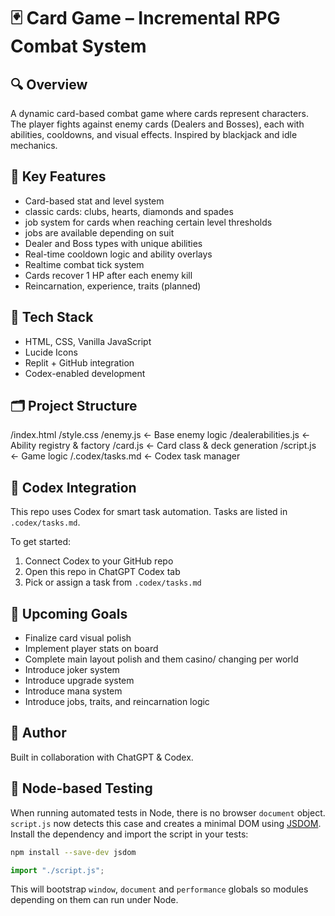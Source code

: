 # 🃏 Card Game – Incremental RPG Combat System

## 🔍 Overview
A dynamic card-based combat game where cards represent characters. The player fights against enemy cards (Dealers and Bosses), each with abilities, cooldowns, and visual effects. Inspired by blackjack and idle mechanics.

## 🧩 Key Features
- Card-based stat and level system
- classic cards: clubs, hearts, diamonds and spades
- job system for cards when reaching certain level thresholds
- jobs are available depending on suit
- Dealer and Boss types with unique abilities
- Real-time cooldown logic and ability overlays
- Realtime combat tick system
- Cards recover 1 HP after each enemy kill
- Reincarnation, experience, traits (planned)

## 🧠 Tech Stack
- HTML, CSS, Vanilla JavaScript
- Lucide Icons
- Replit + GitHub integration
- Codex-enabled development

## 🗂️ Project Structure
/index.html
/style.css
/enemy.js ← Base enemy logic
/dealerabilities.js ← Ability registry & factory
/card.js ← Card class & deck generation
/script.js ← Game logic
/.codex/tasks.md ← Codex task manager


## 🔧 Codex Integration
This repo uses Codex for smart task automation. Tasks are listed in `.codex/tasks.md`.

To get started:
1. Connect Codex to your GitHub repo
2. Open this repo in ChatGPT Codex tab
3. Pick or assign a task from `.codex/tasks.md`

## 🚧 Upcoming Goals
- Finalize card visual polish
- Implement player stats on board
- Complete main layout polish and them casino/ changing per world
- Introduce joker system
- Introduce upgrade system
- Introduce mana system
- Introduce jobs, traits, and reincarnation logic

## 👾 Author
Built in collaboration with ChatGPT & Codex.

## 🧪 Node-based Testing
When running automated tests in Node, there is no browser `document` object.
`script.js` now detects this case and creates a minimal DOM using
[JSDOM](https://github.com/jsdom/jsdom). Install the dependency and import the
script in your tests:

```bash
npm install --save-dev jsdom
```

```javascript
import "./script.js";
```

This will bootstrap `window`, `document` and `performance` globals so modules
depending on them can run under Node.

